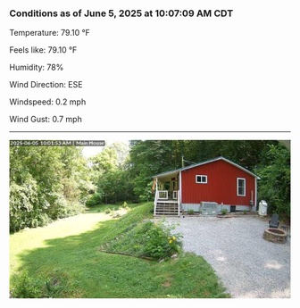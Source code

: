 ### Conditions as of June 5, 2025 at 10:07:09 AM CDT 

Temperature: 79.10 &deg;F

Feels like: 79.10 &deg;F

Humidity: 78%

Wind Direction: ESE

Windspeed: 0.2 mph

Wind Gust: 0.7 mph

---

<img src="./images/latest.jpeg"/>

